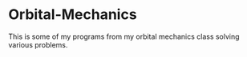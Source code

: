 # Orbital-Mechanics
This is some of my programs from my orbital mechanics class solving various problems.
